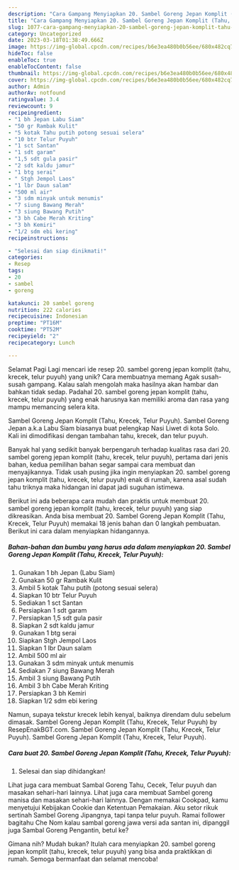 ```yaml
---
description: "Cara Gampang Menyiapkan 20. Sambel Goreng Jepan Komplit (Tahu, Krecek, Telur Puyuh) yang Enak, Lezat"
title: "Cara Gampang Menyiapkan 20. Sambel Goreng Jepan Komplit (Tahu, Krecek, Telur Puyuh) yang Enak, Lezat"
slug: 1077-cara-gampang-menyiapkan-20-sambel-goreng-jepan-komplit-tahu-krecek-telur-puyuh-yang-enak-lezat
category: Uncategorized
date: 2023-03-18T01:38:49.666Z
image: https://img-global.cpcdn.com/recipes/b6e3ea480b0b56ee/680x482cq70/20-sambel-goreng-jepan-komplit-tahu-krecek-telur-puyuh-foto-resep-utama.jpg
hideToc: false
enableToc: true
enableTocContent: false
thumbnail: https://img-global.cpcdn.com/recipes/b6e3ea480b0b56ee/680x482cq70/20-sambel-goreng-jepan-komplit-tahu-krecek-telur-puyuh-foto-resep-utama.jpg
cover: https://img-global.cpcdn.com/recipes/b6e3ea480b0b56ee/680x482cq70/20-sambel-goreng-jepan-komplit-tahu-krecek-telur-puyuh-foto-resep-utama.jpg
author: Admin
authorAv: notfound
ratingvalue: 3.4
reviewcount: 9
recipeingredient:
- "1 bh Jepan Labu Siam"
- "50 gr Rambak Kulit"
- "5 kotak Tahu putih potong sesuai selera"
- "10 btr Telur Puyuh"
- "1 sct Santan"
- "1 sdt garam"
- "1,5 sdt gula pasir"
- "2 sdt kaldu jamur"
- "1 btg serai"
- " Stgh Jempol Laos"
- "1 lbr Daun salam"
- "500 ml air"
- "3 sdm minyak untuk menumis"
- "7 siung Bawang Merah"
- "3 siung Bawang Putih"
- "3 bh Cabe Merah Kriting"
- "3 bh Kemiri"
- "1/2 sdm ebi kering"
recipeinstructions:

- "Selesai dan siap dinikmati!"
categories:
- Resep
tags:
- 20
- sambel
- goreng

katakunci: 20 sambel goreng 
nutrition: 222 calories
recipecuisine: Indonesian
preptime: "PT16M"
cooktime: "PT52M"
recipeyield: "2"
recipecategory: Lunch

---
```



Selamat Pagi Lagi mencari ide resep 20. sambel goreng jepan komplit (tahu, krecek, telur puyuh) yang unik? Cara membuatnya memang Agak susah-susah gampang. Kalau salah mengolah maka hasilnya akan hambar dan bahkan tidak sedap. Padahal 20. sambel goreng jepan komplit (tahu, krecek, telur puyuh) yang enak harusnya kan memiliki aroma dan rasa yang mampu memancing selera kita.


Sambel Goreng Jepan Komplit (Tahu, Krecek, Telur Puyuh). Sambel Goreng Jepan a.k.a Labu Siam biasanya buat pelengkap Nasi Liwet di kota Solo. Kali ini dimodifikasi dengan tambahan tahu, krecek, dan telur puyuh.

Banyak hal yang sedikit banyak berpengaruh terhadap kualitas rasa dari 20. sambel goreng jepan komplit (tahu, krecek, telur puyuh), pertama dari jenis bahan, kedua pemilihan bahan segar sampai cara membuat dan menyajikannya. Tidak usah pusing jika ingin menyiapkan 20. sambel goreng jepan komplit (tahu, krecek, telur puyuh) enak di rumah, karena asal sudah tahu triknya maka hidangan ini dapat jadi suguhan istimewa.


Berikut ini ada beberapa cara mudah dan praktis untuk membuat 20. sambel goreng jepan komplit (tahu, krecek, telur puyuh) yang siap dikreasikan. Anda bisa membuat 20. Sambel Goreng Jepan Komplit (Tahu, Krecek, Telur Puyuh) memakai 18 jenis bahan dan 0 langkah pembuatan. Berikut ini cara dalam menyiapkan hidangannya.

<!--inarticleads1-->

##### Bahan-bahan dan bumbu yang harus ada dalam menyiapkan 20. Sambel Goreng Jepan Komplit (Tahu, Krecek, Telur Puyuh):

1. Gunakan 1 bh Jepan (Labu Siam)
1. Gunakan 50 gr Rambak Kulit
1. Ambil 5 kotak Tahu putih (potong sesuai selera)
1. Siapkan 10 btr Telur Puyuh
1. Sediakan 1 sct Santan
1. Persiapkan 1 sdt garam
1. Persiapkan 1,5 sdt gula pasir
1. Siapkan 2 sdt kaldu jamur
1. Gunakan 1 btg serai
1. Siapkan  Stgh Jempol Laos
1. Siapkan 1 lbr Daun salam
1. Ambil 500 ml air
1. Gunakan 3 sdm minyak untuk menumis
1. Sediakan 7 siung Bawang Merah
1. Ambil 3 siung Bawang Putih
1. Ambil 3 bh Cabe Merah Kriting
1. Persiapkan 3 bh Kemiri
1. Siapkan 1/2 sdm ebi kering


Namun, supaya tekstur krecek lebih kenyal, baiknya direndam dulu sebelum dimasak. Sambel Goreng Jepan Komplit (Tahu, Krecek, Telur Puyuh) by ResepEnakBGT.com. Sambel Goreng Jepan Komplit (Tahu, Krecek, Telur Puyuh). Sambel Goreng Jepan Komplit (Tahu, Krecek, Telur Puyuh). 

<!--inarticleads2-->

##### Cara buat 20. Sambel Goreng Jepan Komplit (Tahu, Krecek, Telur Puyuh):


1. Selesai dan siap dihidangkan!

Lihat juga cara membuat Sambal Goreng Tahu, Cecek, Telur puyuh dan masakan sehari-hari lainnya. Lihat juga cara membuat Sambel goreng manisa dan masakan sehari-hari lainnya. Dengan memakai Cookpad, kamu menyetujui Kebijakan Cookie dan Ketentuan Pemakaian. Aku setor rikuk sertinah Sambel Goreng Jipangnya, tapi tanpa telur puyuh. Ramai follower bagitahu Che Nom kalau sambal goreng jawa versi ada santan ini, dipanggil juga Sambal Goreng Pengantin, betul ke? 

Gimana nih? Mudah bukan? Itulah cara menyiapkan 20. sambel goreng jepan komplit (tahu, krecek, telur puyuh) yang bisa anda praktikkan di rumah. Semoga bermanfaat dan selamat mencoba!
